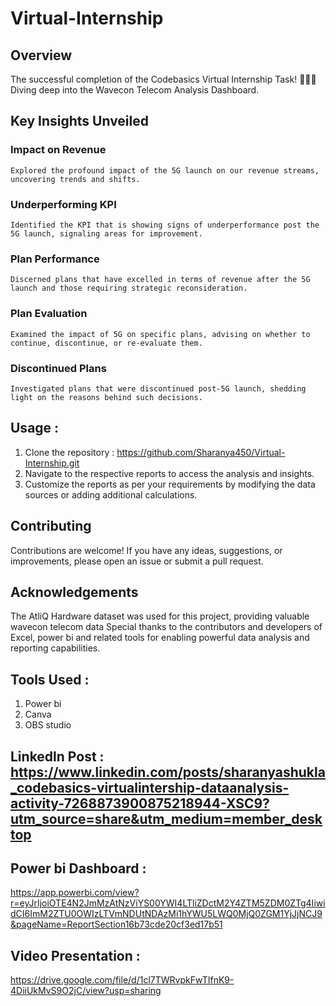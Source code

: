 # Virtual-Internship
## Overview
The successful completion of the Codebasics Virtual Internship Task! 🎉👨‍💻 Diving deep into the Wavecon Telecom Analysis Dashboard.

## Key Insights Unveiled

### Impact on Revenue
    Explored the profound impact of the 5G launch on our revenue streams, uncovering trends and shifts.

### Underperforming KPI
    Identified the KPI that is showing signs of underperformance post the 5G launch, signaling areas for improvement.

### Plan Performance
    Discerned plans that have excelled in terms of revenue after the 5G launch and those requiring strategic reconsideration.

### Plan Evaluation
    Examined the impact of 5G on specific plans, advising on whether to continue, discontinue, or re-evaluate them.

### Discontinued Plans
    Investigated plans that were discontinued post-5G launch, shedding light on the reasons behind such decisions.

## Usage :
1. Clone the repository : https://github.com/Sharanya450/Virtual-Internship.git
2. Navigate to the respective reports to access the analysis and insights.
3. Customize the reports as per your requirements by modifying the data sources or adding additional calculations.

## Contributing
Contributions are welcome! If you have any ideas, suggestions, or improvements, please open an issue or submit a pull request.

## Acknowledgements
The AtliQ Hardware dataset was used for this project, providing valuable wavecon telecom data
Special thanks to the contributors and developers of Excel, power bi and  related tools for enabling powerful data analysis and reporting capabilities.


## Tools Used : 
1. Power bi 
2. Canva
3. OBS studio


## Linkedln Post : https://www.linkedin.com/posts/sharanyashukla_codebasics-virtualintership-dataanalysis-activity-7268873900875218944-XSC9?utm_source=share&utm_medium=member_desktop


## Power bi Dashboard :
https://app.powerbi.com/view?r=eyJrIjoiOTE4N2JmMzAtNzViYS00YWI4LTliZDctM2Y4ZTM5ZDM0ZTg4IiwidCI6ImM2ZTU0OWIzLTVmNDUtNDAzMi1hYWU5LWQ0MjQ0ZGM1YjJjNCJ9&pageName=ReportSection16b73cde20cf3ed17b51


## Video Presentation : 
https://drive.google.com/file/d/1cl7TWRvpkFwTIfnK9-4DiiUkMvS9O2jC/view?usp=sharing
